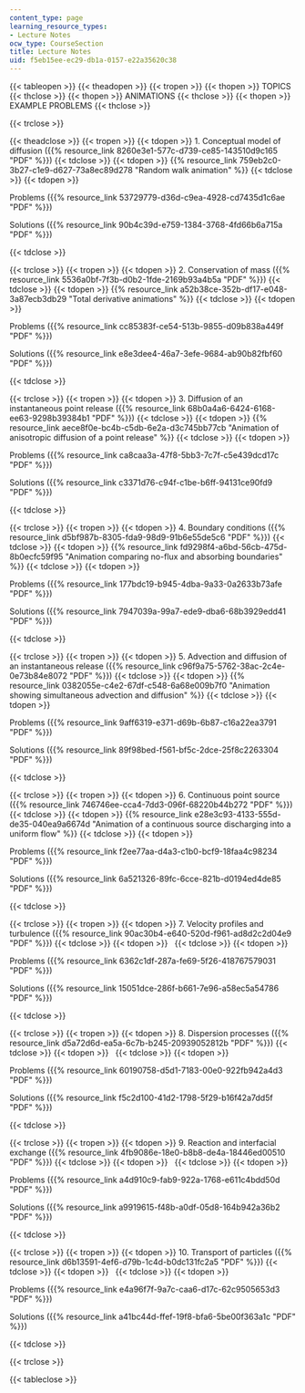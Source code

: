 ```yaml
---
content_type: page
learning_resource_types:
- Lecture Notes
ocw_type: CourseSection
title: Lecture Notes
uid: f5eb15ee-ec29-db1a-0157-e22a35620c38
---
```


{{< tableopen >}}
{{< theadopen >}}
{{< tropen >}}
{{< thopen >}}
TOPICS
{{< thclose >}}
{{< thopen >}}
ANIMATIONS
{{< thclose >}}
{{< thopen >}}
EXAMPLE PROBLEMS
{{< thclose >}}

{{< trclose >}}

{{< theadclose >}}
{{< tropen >}}
{{< tdopen >}}
1\. Conceptual model of diffusion ({{% resource_link 8260e3e1-577c-d739-ce85-143510d9c165 "PDF" %}})
{{< tdclose >}}
{{< tdopen >}}
{{% resource_link 759eb2c0-3b27-c1e9-d627-73a8ec89d278 "Random walk animation" %}}
{{< tdclose >}}
{{< tdopen >}}


Problems ({{% resource_link 53729779-d36d-c9ea-4928-cd7435d1c6ae "PDF" %}})

Solutions ({{% resource_link 90b4c39d-e759-1384-3768-4fd66b6a715a "PDF" %}})


{{< tdclose >}}

{{< trclose >}}
{{< tropen >}}
{{< tdopen >}}
2\. Conservation of mass ({{% resource_link 5536a0bf-7f3b-d0b2-1fde-2169b93a4b5a "PDF" %}})
{{< tdclose >}}
{{< tdopen >}}
{{% resource_link a52b38ce-352b-df17-e048-3a87ecb3db29 "Total derivative animations" %}}
{{< tdclose >}}
{{< tdopen >}}


Problems ({{% resource_link cc85383f-ce54-513b-9855-d09b838a449f "PDF" %}})

Solutions ({{% resource_link e8e3dee4-46a7-3efe-9684-ab90b82fbf60 "PDF" %}})


{{< tdclose >}}

{{< trclose >}}
{{< tropen >}}
{{< tdopen >}}
3\. Diffusion of an instantaneous point release ({{% resource_link 68b0a4a6-6424-6168-ee63-9298b39384b1 "PDF" %}})
{{< tdclose >}}
{{< tdopen >}}
{{% resource_link aece8f0e-bc4b-c5db-6e2a-d3c745bb77cb "Animation of anisotropic diffusion of a point release" %}}
{{< tdclose >}}
{{< tdopen >}}


Problems ({{% resource_link ca8caa3a-47f8-5bb3-7c7f-c5e439dcd17c "PDF" %}})

Solutions ({{% resource_link c3371d76-c94f-c1be-b6ff-94131ce90fd9 "PDF" %}})


{{< tdclose >}}

{{< trclose >}}
{{< tropen >}}
{{< tdopen >}}
4\. Boundary conditions ({{% resource_link d5bf987b-8305-fda9-98d9-91b6e55de5c6 "PDF" %}})
{{< tdclose >}}
{{< tdopen >}}
{{% resource_link fd9298f4-a6bd-56cb-475d-8b0ecfc59f95 "Animation comparing no-flux and absorbing boundaries" %}}
{{< tdclose >}}
{{< tdopen >}}


Problems ({{% resource_link 177bdc19-b945-4dba-9a33-0a2633b73afe "PDF" %}})

Solutions ({{% resource_link 7947039a-99a7-ede9-dba6-68b3929edd41 "PDF" %}})


{{< tdclose >}}

{{< trclose >}}
{{< tropen >}}
{{< tdopen >}}
5\. Advection and diffusion of an instantaneous release ({{% resource_link c96f9a75-5762-38ac-2c4e-0e73b84e8072 "PDF" %}})
{{< tdclose >}}
{{< tdopen >}}
{{% resource_link 0382055e-c4e2-67df-c548-6a68e009b7f0 "Animation showing simultaneous advection and diffusion" %}}
{{< tdclose >}}
{{< tdopen >}}


Problems ({{% resource_link 9aff6319-e371-d69b-6b87-c16a22ea3791 "PDF" %}})

Solutions ({{% resource_link 89f98bed-f561-bf5c-2dce-25f8c2263304 "PDF" %}})


{{< tdclose >}}

{{< trclose >}}
{{< tropen >}}
{{< tdopen >}}
6\. Continuous point source ({{% resource_link 746746ee-cca4-7dd3-096f-68220b44b272 "PDF" %}})
{{< tdclose >}}
{{< tdopen >}}
{{% resource_link e28e3c93-4133-555d-de35-040ea9a6674d "Animation of a continuous source discharging into a uniform flow" %}}
{{< tdclose >}}
{{< tdopen >}}


Problems ({{% resource_link f2ee77aa-d4a3-c1b0-bcf9-18faa4c98234 "PDF" %}})

Solutions ({{% resource_link 6a521326-89fc-6cce-821b-d0194ed4de85 "PDF" %}})


{{< tdclose >}}

{{< trclose >}}
{{< tropen >}}
{{< tdopen >}}
7\. Velocity profiles and turbulence ({{% resource_link 90ac30b4-e640-520d-f961-ad8d2c2d04e9 "PDF" %}})
{{< tdclose >}}
{{< tdopen >}}
 
{{< tdclose >}}
{{< tdopen >}}


Problems ({{% resource_link 6362c1df-287a-fe69-5f26-418767579031 "PDF" %}})

Solutions ({{% resource_link 15051dce-286f-b661-7e96-a58ec5a54786 "PDF" %}})


{{< tdclose >}}

{{< trclose >}}
{{< tropen >}}
{{< tdopen >}}
8\. Dispersion processes ({{% resource_link d5a72d6d-ea5a-6c7b-b245-20939052812b "PDF" %}})
{{< tdclose >}}
{{< tdopen >}}
 
{{< tdclose >}}
{{< tdopen >}}


Problems ({{% resource_link 60190758-d5d1-7183-00e0-922fb942a4d3 "PDF" %}})

Solutions ({{% resource_link f5c2d100-41d2-1798-5f29-b16f42a7dd5f "PDF" %}})


{{< tdclose >}}

{{< trclose >}}
{{< tropen >}}
{{< tdopen >}}
9\. Reaction and interfacial exchange ({{% resource_link 4fb9086e-18e0-b8b8-de4a-18446ed00510 "PDF" %}})
{{< tdclose >}}
{{< tdopen >}}
 
{{< tdclose >}}
{{< tdopen >}}


Problems ({{% resource_link a4d910c9-fab9-922a-1768-e611c4bdd50d "PDF" %}})

Solutions ({{% resource_link a9919615-f48b-a0df-05d8-164b942a36b2 "PDF" %}})


{{< tdclose >}}

{{< trclose >}}
{{< tropen >}}
{{< tdopen >}}
10\. Transport of particles ({{% resource_link d6b13591-4ef6-d79b-1c4d-b0dc131fc2a5 "PDF" %}})
{{< tdclose >}}
{{< tdopen >}}
 
{{< tdclose >}}
{{< tdopen >}}


Problems ({{% resource_link e4a96f7f-9a7c-caa6-d17c-62c9505653d3 "PDF" %}})

Solutions ({{% resource_link a41bc44d-ffef-19f8-bfa6-5be00f363a1c "PDF" %}})


{{< tdclose >}}

{{< trclose >}}

{{< tableclose >}}